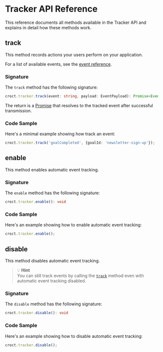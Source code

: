 # Tracker API Reference

This reference documents all methods available in the Tracker API and explains in detail how these methods work.

## track

This method records actions your users perform on your application.

For a list of available events, see the [event reference](events.md).

### Signature

The `track` method has the following signature:

```ts
croct.tracker.track(event: string, payload: EventPayload): Promise<Event>
```

The return is a [Promise](https://developer.mozilla.org/en/docs/Web/JavaScript/Reference/Global_Objects/Promise) that 
resolves to the tracked event after successful transmission.

### Code Sample

Here's a minimal example showing how track an event:

```ts
croct.tracker.track('goalCompleted', {goalId: 'newsletter-sign-up'});
```

## enable

This method enables automatic event tracking.

### Signature

The `enable` method has the following signature:

```ts
croct.tracker.enable(): void
```

### Code Sample

Here's an example showing how to enable automatic event tracking:

```ts
croct.tracker.enable();
```

## disable

This method disables automatic event tracking.

> 💡️ **Hint**  
> You can still track events by calling the [`track`](#track) method even with automatic event tracking disabled.

### Signature

The `disable` method has the following signature:

```ts
croct.tracker.disable(): void
```

### Code Sample

Here's an example showing how to disable automatic event tracking:

```ts
croct.tracker.disable();
```
